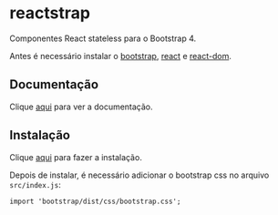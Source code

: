 # reactstrap

Componentes React stateless para o Bootstrap 4.

Antes é necessário instalar o [bootstrap](bootstrap.md), [react](react.md) e [react-dom](react-dom.md).

## Documentação

Clique [aqui](https://github.com/reactstrap/reactstrap) para ver a documentação.

## Instalação

Clique [aqui](https://www.npmjs.com/package/reactstrap) para fazer a instalação.

Depois de instalar, é necessário adicionar o bootstrap css no arquivo `src/index.js`:

```
import 'bootstrap/dist/css/bootstrap.css';
```